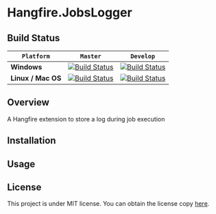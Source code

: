 # Hangfire.JobsLogger

## Build Status
`Platform` | `Master` | `Develop`
--- | --- | ---
**Windows** | [![Build Status](https://ci.appveyor.com/api/projects/status/254pepk2j7s823f7/branch/master?svg=true)](https://ci.appveyor.com/project/felixclase/hangfire-jobslogger/) | [![Build Status](https://ci.appveyor.com/api/projects/status/254pepk2j7s823f7/branch/develop?svg=true)](https://ci.appveyor.com/project/felixclase/hangfire-jobslogger/)
**Linux / Mac OS** | [![Build Status](https://travis-ci.org/raisedapp/Hangfire.JobsLogger.svg?branch=master)](https://travis-ci.org/raisedapp/Hangfire.JobsLogger/) | [![Build Status](https://travis-ci.org/raisedapp/Hangfire.JobsLogger.svg?branch=develop)](https://travis-ci.org/raisedapp/Hangfire.JobsLogger/)

## Overview
A Hangfire extension to store a log during job execution


## Installation


## Usage



## License
This project is under MIT license. You can obtain the license copy [here](https://github.com/raisedapp/Hangfire.JobsLogger/blob/master/LICENSE).
